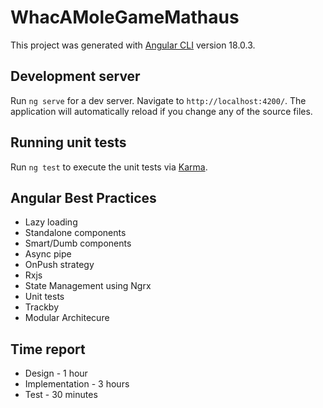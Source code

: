 # WhacAMoleGameMathaus

This project was generated with [Angular CLI](https://github.com/angular/angular-cli) version 18.0.3.

## Development server

Run `ng serve` for a dev server. Navigate to `http://localhost:4200/`. The application will automatically reload if you change any of the source files.

## Running unit tests

Run `ng test` to execute the unit tests via [Karma](https://karma-runner.github.io).

## Angular Best Practices

- Lazy loading
- Standalone components
- Smart/Dumb components
- Async pipe
- OnPush strategy
- Rxjs
- State Management using Ngrx
- Unit tests
- Trackby
- Modular Architecure

## Time report

- Design - 1 hour
- Implementation - 3 hours
- Test - 30 minutes
